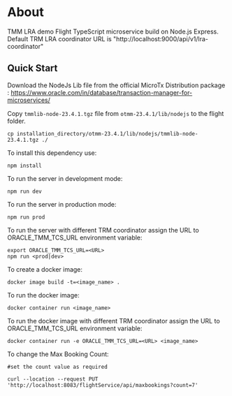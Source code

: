 # About
TMM LRA demo Flight TypeScript microservice build on Node.js Express.
Default TRM LRA coordinator URL is "http://localhost:9000/api/v1/lra-coordinator"

## Quick Start

Download the NodeJs Lib file from the official MicroTx Distribution package : https://www.oracle.com/in/database/transaction-manager-for-microservices/

Copy `tmmlib-node-23.4.1.tgz` file from `otmm-23.4.1/lib/nodejs` to the flight folder.

```
cp installation_directory/otmm-23.4.1/lib/nodejs/tmmlib-node-23.4.1.tgz ./
```

To install this dependency use:

```
npm install
```
To run the server in development mode:
```
npm run dev
```
To run the server in production mode:
```
npm run prod
```
To run the server with different TRM coordinator assign the URL to ORACLE_TMM_TCS_URL environment variable:
```
export ORACLE_TMM_TCS_URL=<URL>
npm run <prod|dev>
```
To create a docker image:
```
docker image build -t=<image_name> .
```
To run the docker image:
```
docker container run <image_name>
```
To run the docker image with different TRM coordinator assign the URL to ORACLE_TMM_TCS_URL environment variable:
```
docker container run -e ORACLE_TMM_TCS_URL=<URL> <image_name>
```
To change the Max Booking Count:
```
#set the count value as required

curl --location --request PUT 'http://localhost:8083/flightService/api/maxbookings?count=7'
```